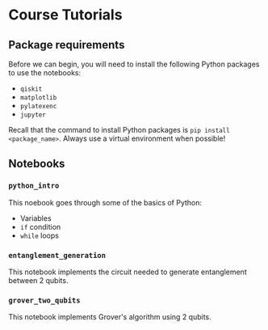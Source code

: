# Course Tutorials

## Package requirements
Before we can begin, you will need to install the following Python packages to use the notebooks:
- `qiskit`
- `matplotlib`
- `pylatexenc`
- `jupyter`

Recall that the command to install Python packages is `pip install <package_name>`.
Always use a virtual environment when possible!

## Notebooks
### `python_intro`
This noebook goes through some of the basics of Python:
- Variables
- `if` condition
- `while` loops

### `entanglement_generation`
This notebook implements the circuit needed to generate entanglement between 2 qubits.

### `grover_two_qubits`
This notebook implements Grover's algorithm using 2 qubits.